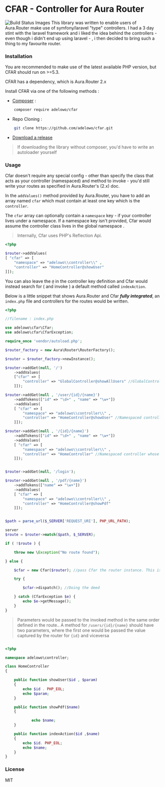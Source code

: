 # CFAR - Controller for Aura Router

![Build Status Images](https://travis-ci.org/adelowo/cfar.svg)
This library was written to enable users of Aura.Router make use of symfony/laravel "type" controllers. I had a 3 day stint with the laravel framework and i liked the idea behind the controllers - even though i didn't end up using laravel - , i then decided to bring such a thing to my favourite router.

### Installation

You are recommended to make use of the latest available PHP version, but CFAR should run on >=5.3.

CFAR has a dependency, which is Aura.Router 2.x

Install CFAR via one of the following methods :

- [Composer](https://getcomposer.org) :

```bash
    composer require adelowo/cfar
```

- Repo Cloning :

```bash
    git clone https://github.com/adelowo/cfar.git
```

- [Download a release](https://github.com/adelowo/cfar/releases)

> If downloading the library without composer, you'd have to write an autoloader yourself


### Usage

Cfar doesn't require any special config - other than specify the class that acts as your controller (namespaced) and method to invoke - you'd still write your routes as specified in Aura.Router's (2.x) doc.

In the `addValues()` method provided by Aura.Router, you have to add an array named `cfar` which must contain at least one key which is the `controller`.

The `cfar` array can optionally contain a `namespace` key - if your controller lives under a namespace. If a namespace key isn't provided, Cfar would assume the controller class lives in the global namespace .

> Internally, Cfar uses PHP's Reflection Api.

```php
<?php

$router->addValues(
[ "cfar" => [
    "namespace" => "adelowo\\controller\\" ,
    "controller" => "HomeController@showUser"
]]);


```

You can also leave the `@` in the controller key definition and Cfar would instead search for ( and invoke ) a default method called `indexAction`.

Below is a little snippet that shows Aura.Router and Cfar ***fully integrated***, an `index.php` file and controllers for the routes would be written.

```php
<?php

//filename : index.php

use adelowo\cfar\Cfar;
use adelowo\cfar\CfarException;

require_once 'vendor/autoload.php';

$router_factory = new Aura\Router\RouterFactory();

$router = $router_factory->newInstance();

$router->addGet(null, '/')
    ->addValues(
    ["cfar" => [
        "controller" => "GlobalController@showAllUsers" //GlobalController would be loaded from the global namespace
    ]]);

$router->addGet(null , '/user/{id}/{name}')
    ->addTokens(["id" => "\d+" , "name" => "\w+"])
    ->addValues(
    [ "cfar" => [
        "namespace" => "adelowo\\controller\\" ,
        "controller" => "HomeController@showUser" //Namespaced controller with showUser() invoked
    ]]);

$router->addGet(null , '/{id}/{name}')
    ->addTokens(["id" => "\d+" , "name" => "\w+"])
    ->addValues(
    [ "cfar" => [
        "namespace" => "adelowo\\controller\\" ,
        "controller" => "HomeController" //Namespaced controller whose method implementation would default to indexAction.
    ]]);


$router->addGet(null, '/login');

$router->addGet(null , '/pdf/{name}')
    ->addTokens(["name" => "\w+"])
    ->addValues(
    [ "cfar" => [
        "namespace" => "adelowo\\controller\\" ,
        "controller" => "HomeController@showPdf"
    ]]);


$path = parse_url($_SERVER['REQUEST_URI'], PHP_URL_PATH);

server
$route = $router->match($path, $_SERVER);

if ( !$route ) {

    throw new \Exception("No route found");

} else {

    $cfar = new Cfar($router); //pass Cfar the router instance. This is used internally to get the matched route and values that have captured for the route.

    try {

        $cfar->dispatch(); //Doing the deed

    } catch (CfarException $e) {
        echo $e->getMessage();
    }
}   

```

> Parameters would be passed to the invoked method in the same order defined in the route.. A method for `/users/{id}/{name}` should have two parameters, where the first one would be passed the value captured by the router for `{id}` and viceversa

```php

<?php

namespace adelowo\controller;

class HomeController
{

    public function showUser($id , $param)
    {
        echo $id . PHP_EOL;
        echo $param;
    }

    public function showPdf($name)
    {

            echo $name;
    }

    public function indexAction($id ,$name)
    {
        echo $id. PHP_EOL;
        echo $name;
    }
}


```

### License
MIT
